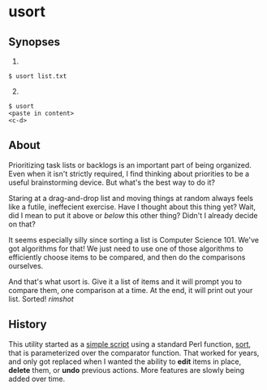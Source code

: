 # usort

## Synopses

1.
  ```
  $ usort list.txt
  ```
2.
  ```
  $ usort
  <paste in content>
  <c-d>
  ```

## About

Prioritizing task lists or backlogs is an important part of being organized.
Even when it isn't strictly required, I find thinking about priorities to be a
useful brainstorming device. But what's the best way to do it?

Staring at a drag-and-drop list and moving things at random always feels like
a futile, ineffecient exercise. Have I thought about this thing yet? Wait, did
I mean to put it above or *below* this other thing? Didn't I already decide on
that?

It seems especially silly since sorting a list is Computer Science 101. We've
got algorithms for that! We just need to use one of those algorithms to
efficiently choose items to be compared, and then do the comparisons ourselves.

And that's what usort is. Give it a list of items and it will prompt you to
compare them, one comparison at a time. At the end, it will print out your list.
Sorted! *rimshot*

## History

This utility started as a [simple script] using a standard Perl function,
[sort], that is parameterized over the comparator function. That worked for
years, and only got replaced when I wanted the ability to **edit** items in
place, **delete** them, or **undo** previous actions. More features are slowly
being added over time.

[simple script]: https://github.com/chreekat/bscripts/blob/3f3e6c69bab951ad5d54f9f34e20dd90dfe4b1e7/bryansort
[sort]: http://perldoc.perl.org/functions/sort.html
